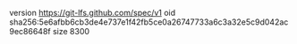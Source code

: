 version https://git-lfs.github.com/spec/v1
oid sha256:5e6afbb6cb3de4e737e1f42fb5ce0a26747733a6c3a32e5c9d042ac9ec86648f
size 8300
